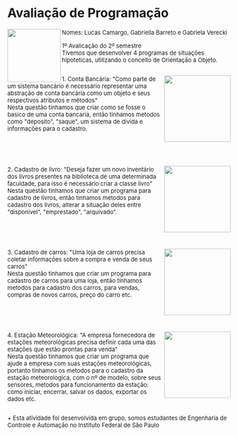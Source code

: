 # Avaliação de Programação

<div>
  <img align="left" height="120em" src="https://lh5.googleusercontent.com/RPdm2EY4bWnkDYwAWYttINy0vRyhkjUfT2Oq0FxcQA6JN685lM_teSFelPJYI-UoKoMqVDuJgCvherisKahWxBXQ7jVi9GI7jbVBTsaitECFIjvV0NQQ4Q_c48ZUz_UGbHC1nmqbApslLaMB5QbF7SKsHZcWPYsB0-X1nrD-9xP4ldqw1X3L4ip9LA"/>
  
  <font size = "2">Nomes: Lucas Camargo,  Gabriella Barreto e Gabriela Verecki<font>
  <div>
    1º Avalicação do 2º semestre
  <div>
    Tivemos que desenvolver 4 programas de situações hipoteticas, utilizando o conceito de Orientação a Objeto.

</div>
    
##
    
<div>
  <img align="right" height="150em" src="https://media.tenor.com/TEBw4UwqVTgAAAAd/kikis-delivery-service-anime.gif"/>
  1. Conta Bancária: "Como parte de um sistema bancário é necessário representar uma
abstração de conta bancária como um objeto e seus respectivos atributos e
métodos"
  </div> Nesta questão tinhamos que criar como se fosse o basico de uma conta bancaria, então tinhamos metodos como "deposito", "saque", um sistema de divida e informações para o cadastro.
  <br/>
  <br/>
  <br/>
  <br/>
  </div>
    
##
    
<div>
  <img align="right" height="150em" src="https://media.tenor.com/35KFt_vn6rkAAAAC/read-read-book.gif"/>
    2. Cadastro de livro: "Deseja fazer um novo inventário dos livros presentes na
biblioteca de uma determinada faculdade, para isso é necessário criar a classe livro"
  </div> Nesta questão tinhamos que criar um programa para cadastro de livros, então tinhamos metodos para cadastro dos livros, alterar a situação deles entre "disponivel", "emprestado", "arquivado".
  <br/>
  <br/>
  <br/>
  <br/>
  </div>
    
##
    
<div>
  <img align="right" height="150em" src="https://media.tenor.com/rSd7vpjm-ksAAAAd/kikis-delivery-service-anime.gif"/>
  3. Cadastro de carros: "Uma loja de carros precisa coletar informações sobre a
compra e venda de seus carros"
  </div> Nesta questão tinhamos que criar um programa para cadastro de carros para uma loja, então tinhamos metodos para cadastro dos carros, para vendas, compras de novos carros, preço do carro etc.
  <br/>
  <br/>
  <br/>
  <br/>
  </div>
    
##
    
<div>
  <img align="right" height="150em" src="https://media.tenor.com/OvaIh3Imo8cAAAAC/harel-harelp.gif"/>
  4. Estação Meteorológica: "A empresa fornecedora de estações meteorológicas
precisa definir cada uma das estações que estão prontas para venda"
  </div> Nesta questão tinhamos que criar um programa que ajude a empresa com suas estações meteorológicas, portanto tinhamos os metodos para o cadastro da estação meteorologica, com o nº de modelo, sobre seus sensores, metodos para funcionamento da estação: como iniciar, encerrar, salvar os dados, exportar os dados etc.
<div>

</div>
    
##
    
<div>
  +
Esta atividade foi desenvolvida em grupo, somos estudantes de Engenharia de Controle e Automação no Instituto Federal de São Paulo
